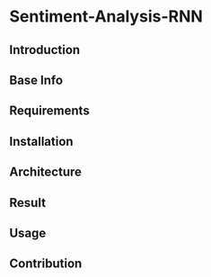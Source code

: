 # Sentiment-Analysis-RNN
## Introduction

## Base Info

## Requirements

## Installation

## Architecture

## Result

## Usage

## Contribution
